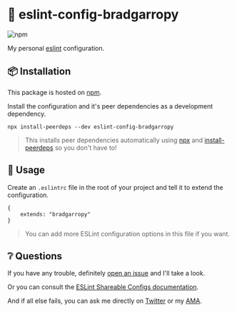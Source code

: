 # 💎 eslint-config-bradgarropy

![npm][1]

My personal [eslint][2] configuration.

## 📦 Installation

This package is hosted on [npm][3].

Install the configuration and it's peer dependencies as a development dependency.

```
npx install-peerdeps --dev eslint-config-bradgarropy
```

> This installs peer dependencies automatically using [npx][4] and [install-peerdeps][5] so you don't have to!

## 🥑 Usage

Create an `.eslintrc` file in the root of your project and tell it to extend the configuration.

```
{
    extends: "bradgarropy"
}
```

> You can add more ESLint configuration options in this file if you want.

## ❔ Questions

If you have any trouble, definitely [open an issue][6] and I'll take a look.

Or you can consult the [ESLint Shareable Configs documentation][7].

And if all else fails, you can ask me directly on [Twitter][8] or my [AMA][9].

[1]: https://img.shields.io/npm/v/eslint-config-bradgarropy.svg?color=FB3B49&style=flat-square
[2]: https://eslint.org
[3]: https://www.npmjs.com/package/eslint-config-bradgarropy
[4]: https://www.npmjs.com/package/npx
[5]: https://www.npmjs.com/package/install-peerdeps
[6]: https://github.com/bradgarropy/eslint-config-bradgarropy/issues
[7]: https://eslint.org/docs/developer-guide/shareable-configs
[8]: https://twitter.com/bradgarropy
[9]: https://github.com/bradgarropy/ama
